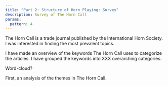 ```yaml
---
title: "Part 2: Structure of Horn Playing: Survey"
description: Survey of The Horn Call
params:
  pattern: 4
---
```


The Horn Call is a trade journal published by the International Horn Society. I was interested in finding the most prevalent topics.

I have made an overview of the keywords The Horn Call uses to categorize the articles. I have grouped the keywords into XXX overarching categories.

Word-cloud?

First, an analysis of the themes in The Horn Call.
